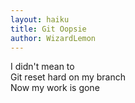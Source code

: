 ```yaml
---
layout: haiku
title: Git Oopsie
author: WizardLemon
---
```


I didn't mean to<br>
Git reset hard on my branch<br>
Now my work is gone<br>

